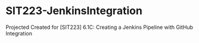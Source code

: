 # SIT223-JenkinsIntegration
Projected Created for [SIT223] 6.1C: Creating a Jenkins Pipeline with GitHub Integration
